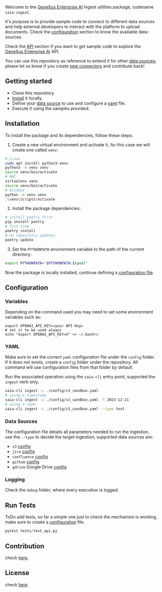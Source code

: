 Welcome to the [GeneXus Enterprise AI](./EnterpriseAISuite.md) Ingest utilities package, codename `saia-ingest`.

It's purpose is to provide sample code to connect to different data sources and help external developers to interact with the platform to upload documents. Check the [configuration](#configuration) section to know the available data-sources.

Check the [API](API.md) section if you want to get sample code to explore the [GeneXus Enterprise AI](./EnterpriseAISuite.md) API.

You can use this repository as reference to extend it for other [data sources](#data-sources); please let us know if you create [new connectors](./CONTRIBUTION.md) and contribute back!

## Getting started

 * Clone this repository.
 * [Install](#installation) it locally.
 * Define your [data source](#data-sources) to use and configure a [yaml](#yaml) file.
 * Execute it using the samples provided.

## Installation

To install the package and its dependencies, follow these steps:

1. Create a new virtual environment and activate it, for this case we will create one called `venv`:

```bash
# Linux
sudo apt install python3-venv
python3 -m venv venv
source venv/bin/activate
# MAC
virtualenv venv
source venv/bin/activate
# Windows
python -m venv venv
.\venv\Scripts\Activate
```

2. Install the package dependencies:

```bash
# install poetry first
pip install poetry
# fist time
poetry install
# on repository updates
poetry update
```

3. Set the `PYTHONPATH` environment variable to the path of the current directory:

```bash
export PYTHONPATH="$PYTHONPATH:$(pwd)"
```

Now the package is locally installed, continue defining a [configuration file](#yaml).

## Configuration

### Variables

Depending on the command used you may need to set some environment variables such as:

```
export OPENAI_API_KEY=<your API Key>
# set it to be used always
echo "export OPENAI_API_KEY=X" >> ~/.bashrc
```

### YAML

Make sure to set the correct `yaml` configuration file under the `config` folder. If it does not exists, create a `config` folder under the repository. All command will use configuration files from that folder by default. 

Run the associated operation using the `saia-cli` entry point, supported the `ingest` verb only.

```bash
saia-cli ingest -c ./config/s3_sandbox.yaml
# using a timestamp
saia-cli ingest -c ./config/s3_sandbox.yaml -t 2023-12-21
# using a type
saia-cli ingest -c ./config/s3_sandbox.yaml --type test
```

### Data Sources

The configuration file details all parameters needed to run the ingestion, use the `--type` to decide the target ingestion; supported data sources are:

 * `s3` [config](./amazon_s3/s3_config.md)
 * `jira` [config](./atlassian_jira/jira_config.md)
 * `confluence` [config](./atlassian_confluence/confluence_config.md)
 * `github` [config](./docs/github_config.md)
 * `gdrive` Google Drive [config](./gdrive/gdrive_config.md)

### Logging

Check the `debug` folder, where every execution is logged.

## Run Tests

ToDo add tests, so far a simple one just to check the mechanism is working, make sure to create a [configuration](#yaml) file.

```python
pytest tests/test_api.py
```

## Contribution

check [here](CONTRIBUTION.md).

## License

check [here](LICENSE).
